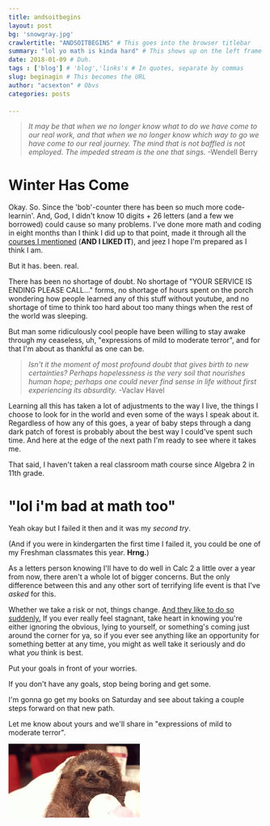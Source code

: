 ```yaml
---
title: andsoitbegins
layout: post
bg: 'snowgray.jpg'
crawlertitle: "ANDSOITBEGINS" # This goes into the browser titlebar 
summary: "lol yo math is kinda hard" # This shows up on the left frame and on things like facebook posts
date: 2018-01-09 # Duh.
tags : ['blog'] # 'blog','links's # In quotes, separate by commas
slug: beginagin # This becomes the URL
author: "acsexton" # Obvs
categories: posts

---
```


> *It may be that when we no longer know what to do we have come to our real work, and that when we no longer know which way to go we have come to our real journey. The mind that is not baffled is not employed. The impeded stream is the one that sings.* -Wendell Berry

# Winter Has Come

Okay. So. Since the 'bob'-counter there has been so much more code-learnin'. And, God, I didn't know 10 digits + 26 letters (and a few we borrowed) could cause so many problems. I've done more math and coding in eight months than I think I did up to that point, made it through all the [courses I mentioned](https://acsexton.github.io/posts/reboot/) (**AND I LIKED IT**), and jeez I hope I'm prepared as I think I am.

But it has. been. real. 

There has been no shortage of doubt. No shortage of "YOUR SERVICE IS ENDING PLEASE CALL..." forms, no shortage of hours spent on the porch wondering how people learned any of this stuff without youtube, and no shortage of time to think too hard about too many things when the rest of the world was sleeping. 

But man some ridiculously cool people have been willing to stay awake through my ceaseless, uh, "expressions of mild to moderate terror", and for that I'm about as thankful as one can be.

> *Isn't it the moment of most profound doubt that gives birth to new certainties? 
Perhaps hopelessness is the very soil that nourishes human hope; perhaps one could never find sense in life without first experiencing its absurdity.* -Vaclav Havel

Learning all this has taken a lot of adjustments to the way I live, the things I choose to look for in the world and even some of the ways I speak about it. Regardless of how any of this goes, a year of baby steps through a dang dark patch of forest is probably about the best way I could've spent such time. And here at the edge of the next path I'm ready to see where it takes me.

That said, I haven't taken a real classroom math course since Algebra 2 in 11th grade. 

# "lol i'm bad at math too" 

Yeah okay but I failed it then and it was my *second try*.

(And if you were in kindergarten the first time I failed it, you could be one of my Freshman classmates this year. **Hrng.**) 

As a letters person knowing I'll have to do well in Calc 2 a little over a year from now, there aren't a whole lot of bigger concerns. But the only difference between this and any other sort of terrifying life event is that I've *asked* for this.

Whether we take a risk or not, things change. [And they like to do so suddenly.](https://acsexton.github.io/posts/reboot/) If you ever really feel stagnant, take heart in knowing you're either ignoring the obvious, lying to yourself, or something's coming just around the corner for ya, so if you ever see anything like an opportunity for something better at any time, you might as well take it seriously and do what *you* think is best.

Put your goals in front of your worries.

If you don't have any goals, stop being boring and get some.

I'm gonna go get my books on Saturday and see about taking a couple steps forward on that new path.

Let me know about yours and we'll share in "expressions of mild to moderate terror".

![Herehaveaslothgif](/assets/images/slothgif.gif)
